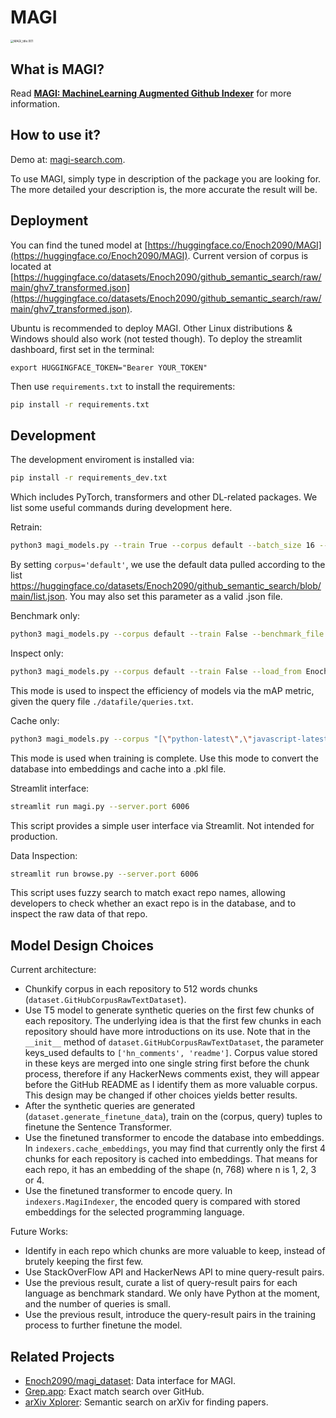 # MAGI

<img src="https://raw.githubusercontent.com/Enoch2090/MAGI/main/resources/MAGI_title.001.jpeg" alt="MAGI_title.001" style="zoom: 33%;" />

## What is MAGI?

Read [**MAGI: MachineLearning Augmented Github Indexer**](https://www.enoch2090.me/article/MAGI-MachineLearning-Augmented-Github-Indexer) for more information.

## How to use it?

Demo at: [magi-search.com](https://magi-search.com).

To use MAGI, simply type in description of the package you are looking for. The more detailed your description is, the more accurate the result will be.

## Deployment

You can find the tuned model at [https://huggingface.co/Enoch2090/MAGI](https://huggingface.co/Enoch2090/MAGI).
Current version of corpus is located at [https://huggingface.co/datasets/Enoch2090/github_semantic_search/raw/main/ghv7_transformed.json](https://huggingface.co/datasets/Enoch2090/github_semantic_search/raw/main/ghv7_transformed.json).

Ubuntu is recommended to deploy MAGI. Other Linux distributions & Windows should also work (not tested though). To deploy the streamlit dashboard, first set in the terminal:
```shell
export HUGGINGFACE_TOKEN="Bearer YOUR_TOKEN"
```
Then use `requirements.txt` to install the requirements:
```bash
pip install -r requirements.txt
```
## Development

The development enviroment is installed via:
```bash
pip install -r requirements_dev.txt
```
Which includes PyTorch, transformers and other DL-related packages. We list some useful commands during development here. 

Retrain:
```bash
python3 magi_models.py --train True --corpus default --batch_size 16 --benchmark True --benchmark_file ./datafile/queries.txt --inspection False
```

By setting `corpus='default'`, we use the default data pulled according to the list https://huggingface.co/datasets/Enoch2090/github_semantic_search/blob/main/list.json. You may also set this parameter as a valid .json file.

Benchmark only:
```bash
python3 magi_models.py --corpus default --train False --benchmark_file ./datafile/queries.txt --embedding_file ./datafile/msmarco-distilbert-base-dot-prod-v3_ghv7.pkl
```

Inspect only:
```bash
python3 magi_models.py --corpus default --train False --load_from Enoch2090/MAGI --benchmark False --inspection True --benchmark_file ./datafile/queries.txt
```
This mode is used to inspect the efficiency of models via the mAP metric, given the query file `./datafile/queries.txt`.

Cache only:
```bash
python3 magi_models.py --corpus "[\"python-latest\",\"javascript-latest\",\"cpp-latest\",\"rust-latest\",\"go-latest\"]" --langs [Python,JavaScript,\"C++\",Rust,Go] --train False --load_from Enoch2090/MAGI --benchmark False --inspection False --cache True --cache_loc ./datafile/MAGI_ghv10.pkl
```
This mode is used when training is complete. Use this mode to convert the database into embeddings and cache into a .pkl file.

Streamlit interface:
```bash
streamlit run magi.py --server.port 6006
```
This script provides a simple user interface via Streamlit. Not intended for production.

Data Inspection:
```bash
streamlit run browse.py --server.port 6006
```
This script uses fuzzy search to match exact repo names, allowing developers to check whether an exact repo is in the database, and to inspect the raw data of that repo.

## Model Design Choices
Current architecture:
- Chunkify corpus in each repository to 512 words chunks (`dataset.GitHubCorpusRawTextDataset`).
- Use T5 model to generate synthetic queries on the first few chunks of each repository. The underlying idea is that the first few chunks in each repository should have more introductions on its use. Note that in the `__init__` method of `dataset.GitHubCorpusRawTextDataset`, the parameter keys_used defaults to `['hn_comments', 'readme']`. Corpus value stored in these keys are merged into one single string first before the chunk process, therefore if any HackerNews comments exist, they will appear before the GitHub README as I identify them as more valuable corpus. This design may be changed if other choices yields better results.
- After the synthetic queries are generated (`dataset.generate_finetune_data`), train on the (corpus, query) tuples to finetune the Sentence Transformer.
- Use the finetuned transformer to encode the database into embeddings. In `indexers.cache_embeddings`, you may find that currently only the first 4 chunks for each repository is cached into embeddings. That means for each repo, it has an embedding of the shape (n, 768) where n is 1, 2, 3 or 4.
- Use the finetuned transformer to encode query. In `indexers.MagiIndexer`, the encoded query is compared with stored embeddings for the selected programming language.

Future Works:
- Identify in each repo which chunks are more valuable to keep, instead of brutely keeping the first few. 
- Use StackOverFlow API and HackerNews API to mine query-result pairs.
- Use the previous result, curate a list of query-result pairs for each language as benchmark standard. We only have Python at the moment, and the number of queries is small.
- Use the previous result, introduce the query-result pairs in the training process to further finetune the model.

## Related Projects
- [Enoch2090/magi_dataset](https://github.com/Enoch2090/magi_dataset): Data interface for MAGI.
- [Grep.app](https://grep.app/): Exact match search over GitHub.
- [arXiv Xplorer](https://arxivxplorer.com): Semantic search on arXiv for finding papers.